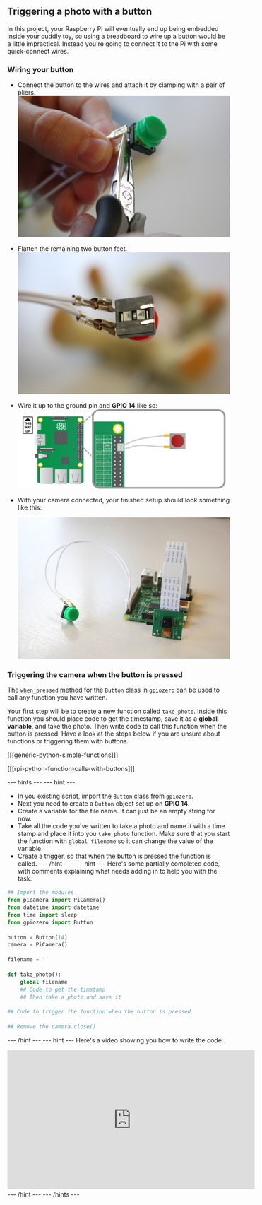 ## Triggering a photo with a button

In this project, your Raspberry Pi will eventually end up being embedded inside your cuddly toy, so using a breadboard to wire up a button would be a little impractical. Instead you're going to connect it to the Pi with some quick-connect wires.

### Wiring your button

- Connect the button to the wires and attach it by clamping with a pair of pliers.
  ![button-wire-pliers](images/button-wire-pliers.jpg)

- Flatten the remaining two button feet.
  ![flatten-button-feet](images/flatten-button-feet.jpg)
  
- Wire it up to the ground pin and **GPIO 14** like so:
  ![gpio-diagram](images/gpio-diagram.png)
  
- With your camera connected, your finished setup should look something like this:

  ![gpio-camera-setup](images/gpio-camera-setup.jpg)

### Triggering the camera when the button is pressed

The `when_pressed` method for the `Button` class in `gpiozero` can be used to call any function you have written.

Your first step will be to create a new function called `take_photo`. Inside this function you should place code to get the timestamp, save it as a **global variable**, and take the photo. Then write code to call this function when the button is pressed. Have a look at the steps below if you are unsure about functions or triggering them with buttons.

[[[generic-python-simple-functions]]]

[[[rpi-python-function-calls-with-buttons]]]

--- hints --- --- hint ---
- In you existing script, import the `Button` class from `gpiozero`.
- Next you need to create a `Button` object set up on **GPIO 14**.
- Create a variable for the file name. It can just be an empty string for now.
- Take all the code you've written to take a photo and name it with a time stamp and place it into you `take_photo` function. Make sure that you start the function with `global filename` so it can change the value of the variable.
- Create a trigger, so that when the button is pressed the function is called.
--- /hint --- --- hint ---
Here's some partially completed code, with comments explaining what needs adding in to help you with the task:
```python
## Import the modules
from picamera import PiCamera()
from datetime import datetime
from time import sleep
from gpiozero import Button

button = Button(14)
camera = PiCamera()

filename = ''

def take_photo():
	global filename
    ## Code to get the timstamp
	## Then take a photo and save it 

## Code to trigger the function when the button is pressed

## Remove the camera.close()
```
--- /hint --- --- hint ---
Here's a video showing you how to write the code:
<iframe width="560" height="315" src="https://www.youtube.com/embed/CH1fstgfgrI" frameborder="0" allowfullscreen></iframe>
--- /hint --- --- /hints ---




